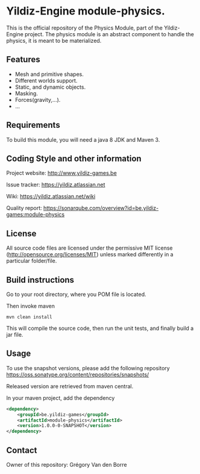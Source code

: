# Yildiz-Engine module-physics.

This is the official repository of the Physics Module, part of the Yildiz-Engine project.
The physics module is an abstract component to handle the physics, it is meant to be materialized.

## Features

* Mesh and primitive shapes.
* Different worlds support.
* Static, and dynamic objects.
* Masking.
* Forces(gravity,...).
* ...

## Requirements

To build this module, you will need a java 8 JDK and Maven 3.

## Coding Style and other information

Project website:
http://www.yildiz-games.be

Issue tracker:
https://yildiz.atlassian.net

Wiki:
https://yildiz.atlassian.net/wiki

Quality report:
https://sonarqube.com/overview?id=be.yildiz-games:module-physics

## License

All source code files are licensed under the permissive MIT license
(http://opensource.org/licenses/MIT) unless marked differently in a particular folder/file.

## Build instructions

Go to your root directory, where you POM file is located.

Then invoke maven

	mvn clean install

This will compile the source code, then run the unit tests, and finally build a jar file.

## Usage

To use the snapshot versions, please add the following repository
https://oss.sonatype.org/content/repositories/snapshots/

Released version are retrieved from maven central.

In your maven project, add the dependency

```xml
<dependency>
    <groupId>be.yildiz-games</groupId>
    <artifactId>module-physics</artifactId>
    <version>1.0.0-0-SNAPSHOT</version>
</dependency>
```

## Contact
Owner of this repository: Grégory Van den Borre
